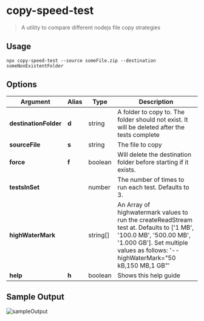 
# copy-speed-test

 > A utility to compare different nodejs file copy strategies

 ## Usage

 ```
 npx copy-speed-test --source someFile.zip --destination someNonExistentFolder
 ```

[//]: ####ts-command-line-args_write-markdown_replaceBelow

## Options

| Argument | Alias | Type | Description |
|-|-|-|-|
| **destinationFolder** | **d** | string | A folder to copy to. The folder should not exist. It will be deleted after the tests complete |
| **sourceFile** | **s** | string | The file to copy |
| **force** | **f** | boolean | Will delete the destination folder before starting if it exists. |
| **testsInSet** | | number | The number of times to run each test. Defaults to 3. |
| **highWaterMark** | | string[] | An Array of highwatermark values to run the createReadStream test at. Defaults to ['1 MB', '100.0 MB', '500.00 MB', '1.000 GB']. Set multiple values as follows: '--highWaterMark="50 kB,150 MB,1 GB"' |
| **help** | **h** | boolean | Shows this help guide |

[//]: ####ts-command-line-args_write-markdown_replaceAbove

## Sample Output

![sampleOutput](https://user-images.githubusercontent.com/10414642/114300211-06e07c80-9ab7-11eb-985a-6e7e1d8dd04b.JPG)
